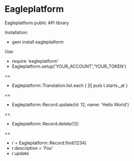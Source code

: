 Eagleplatform
=============

Eagleplatform public API library

Installation:
-  gem install eagleplatform
  
Use:
-  require 'eagleplatform'
-  Eagleplatform.setup('YOUR_ACCOUNT','YOUR_TOKEN')

==
-  Eagleplatform::Translation.list.each { |t| puts t.starts._at }

==
-  Eagleplatform::Record.update(id: 12, name: 'Hello World')

==
-  Eagleplatform::Record.delete(12)
  
==
-  r = Eagleplatform::Record.find(1234)
-  r.description = 'Foo'
-  r.update